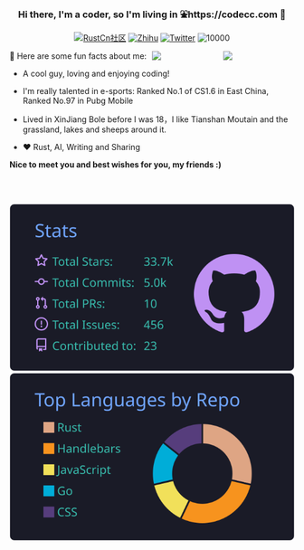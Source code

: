 <h3 align="center">Hi there, I'm a coder, so I'm living in ⛲️https://codecc.com 🌲  </h3>

<p align="middle">
  <a href="https://rustl.cn" target="_blank"><img src="https://img.shields.io/badge/RustCn社区-orange.svg?&style=flat-square" alt="RustCn社区"></a>
  <a href="https://www.zhihu.com/people/iSunface" target="_blank"><img src="https://img.shields.io/badge/知乎-0079FF.svg?style=flat-square&logo=zhihu&logoColor=white" alt="Zhihu"></a>
  <a href="https://twitter.com/isunface" target="_blank"><img src="https://img.shields.io/badge/Twitter-1ca0f1.svg?&style=flat-square&logo=twitter&logoColor=white" alt="Twitter"></a>   
   <img src="https://komarev.com/ghpvc/?username=sunface" alt="10000" />
</p>
  
<a href="https://www.zhihu.com/people/iSunface/columns">
   <img src="https://pic2.zhimg.com/v2-aa6490783b00fb1733e8b52f2f657647_xll.jpg" align="right"  width="25%" />
</a>
<a href="https://github.com/sunface/rust-course">
   <img src="https://github.com/sunface/sunface/blob/master/assets/ferris.gif" align="right" width="25%"/>
</a>

🔫 Here are some fun facts about me:

- A cool guy, loving and enjoying coding!

- I'm really talented in e-sports: Ranked No.1 of CS1.6 in East China, Ranked No.97 in Pubg Mobile

- Lived in XinJiang Bole before I was 18，I like Tianshan Moutain and the grassland, lakes and sheeps around it.

- ❤️ Rust, AI, Writing and Sharing


**Nice to meet you and best wishes for you, my friends :)**


<h2></h2>

<br />

[![](https://raw.githubusercontent.com/sunface/sunface/master/profile-summary-card-output/tokyonight/3-stats.svg)](https://github.com/vn7n24fzkq/github-profile-summary-cards) 
[![](https://raw.githubusercontent.com/sunface/sunface/master/profile-summary-card-output/tokyonight/1-repos-per-language.svg)](https://github.com/vn7n24fzkq/github-profile-summary-cards)







